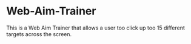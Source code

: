 # Web-Aim-Trainer
This is a Web Aim Trainer that allows a user too click up too 15 different targets across the screen.
